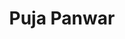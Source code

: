 ---
title: "Puja Panwar"
presenter_id: puja_panwar
permalink: /member_full_presentations/puja_panwar
layout: member_all_presentations
---